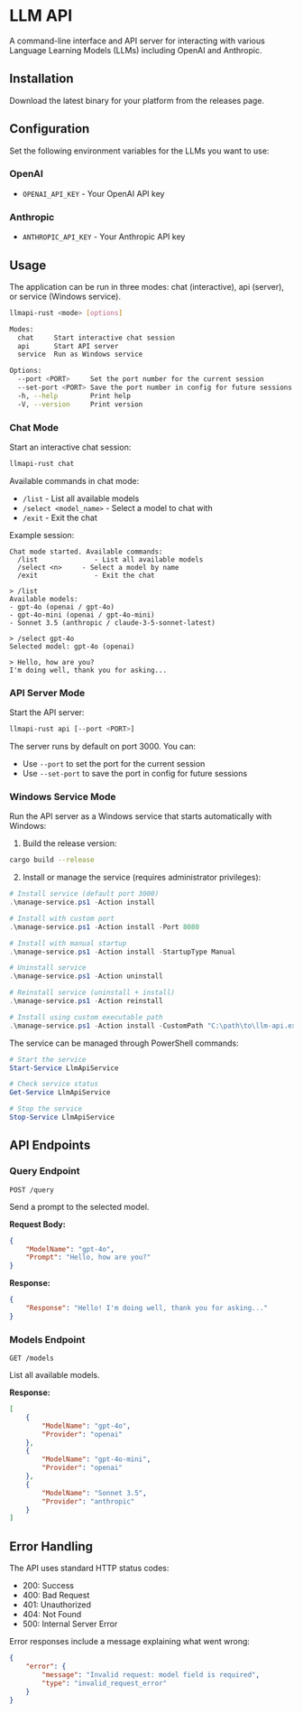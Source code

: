 # LLM API

A command-line interface and API server for interacting with various Language Learning Models (LLMs) including OpenAI and Anthropic.

## Installation

Download the latest binary for your platform from the releases page.

## Configuration

Set the following environment variables for the LLMs you want to use:

### OpenAI
- `OPENAI_API_KEY` - Your OpenAI API key

### Anthropic
- `ANTHROPIC_API_KEY` - Your Anthropic API key

## Usage

The application can be run in three modes: chat (interactive), api (server), or service (Windows service).

```bash
llmapi-rust <mode> [options]

Modes:
  chat     Start interactive chat session
  api      Start API server
  service  Run as Windows service

Options:
  --port <PORT>     Set the port number for the current session
  --set-port <PORT> Save the port number in config for future sessions
  -h, --help        Print help
  -V, --version     Print version
```

### Chat Mode

Start an interactive chat session:

```bash
llmapi-rust chat
```

Available commands in chat mode:
- `/list` - List all available models
- `/select <model_name>` - Select a model to chat with
- `/exit` - Exit the chat

Example session:
```
Chat mode started. Available commands:
  /list              - List all available models
  /select <n>     - Select a model by name
  /exit              - Exit the chat

> /list
Available models:
- gpt-4o (openai / gpt-4o)
- gpt-4o-mini (openai / gpt-4o-mini)
- Sonnet 3.5 (anthropic / claude-3-5-sonnet-latest)

> /select gpt-4o
Selected model: gpt-4o (openai)

> Hello, how are you?
I'm doing well, thank you for asking...
```

### API Server Mode

Start the API server:

```bash
llmapi-rust api [--port <PORT>]
```

The server runs by default on port 3000. You can:
- Use `--port` to set the port for the current session
- Use `--set-port` to save the port in config for future sessions

### Windows Service Mode

Run the API server as a Windows service that starts automatically with Windows:

1. Build the release version:
```bash
cargo build --release
```

2. Install or manage the service (requires administrator privileges):
```powershell
# Install service (default port 3000)
.\manage-service.ps1 -Action install

# Install with custom port
.\manage-service.ps1 -Action install -Port 8080

# Install with manual startup
.\manage-service.ps1 -Action install -StartupType Manual

# Uninstall service
.\manage-service.ps1 -Action uninstall

# Reinstall service (uninstall + install)
.\manage-service.ps1 -Action reinstall

# Install using custom executable path
.\manage-service.ps1 -Action install -CustomPath "C:\path\to\llm-api.exe"
```

The service can be managed through PowerShell commands:
```powershell
# Start the service
Start-Service LlmApiService

# Check service status
Get-Service LlmApiService

# Stop the service
Stop-Service LlmApiService
```

## API Endpoints

### Query Endpoint

`POST /query`

Send a prompt to the selected model.

**Request Body:**
```json
{
    "ModelName": "gpt-4o",
    "Prompt": "Hello, how are you?"
}
```

**Response:**
```json
{
    "Response": "Hello! I'm doing well, thank you for asking..."
}
```

### Models Endpoint

`GET /models`

List all available models.

**Response:**
```json
[
    {
        "ModelName": "gpt-4o",
        "Provider": "openai"
    },
    {
        "ModelName": "gpt-4o-mini",
        "Provider": "openai"
    },
    {
        "ModelName": "Sonnet 3.5",
        "Provider": "anthropic"
    }
]
```

## Error Handling

The API uses standard HTTP status codes:
- 200: Success
- 400: Bad Request
- 401: Unauthorized
- 404: Not Found
- 500: Internal Server Error

Error responses include a message explaining what went wrong:
```json
{
    "error": {
        "message": "Invalid request: model field is required",
        "type": "invalid_request_error"
    }
}
